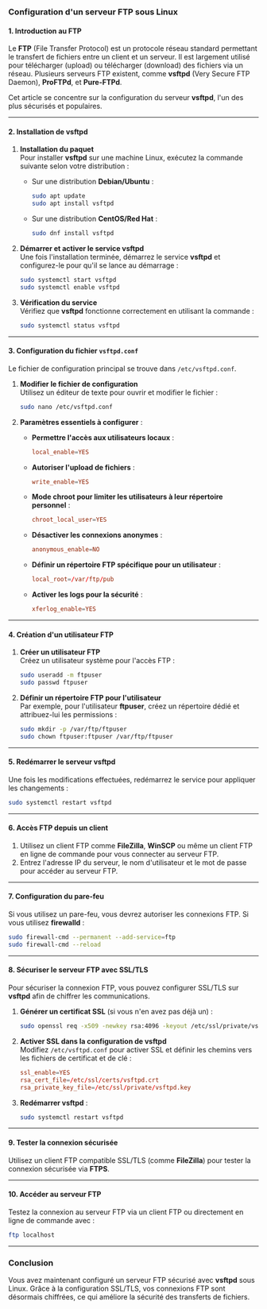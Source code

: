 ### Configuration d'un serveur FTP sous Linux

#### 1. **Introduction au FTP**
Le **FTP** (File Transfer Protocol) est un protocole réseau standard permettant le transfert de fichiers entre un client et un serveur. Il est largement utilisé pour télécharger (upload) ou télécharger (download) des fichiers via un réseau. Plusieurs serveurs FTP existent, comme **vsftpd** (Very Secure FTP Daemon), **ProFTPd**, et **Pure-FTPd**.

Cet article se concentre sur la configuration du serveur **vsftpd**, l'un des plus sécurisés et populaires.

---

#### 2. **Installation de vsftpd**

1. **Installation du paquet**  
   Pour installer **vsftpd** sur une machine Linux, exécutez la commande suivante selon votre distribution :

   - Sur une distribution **Debian/Ubuntu** :
     ```bash
     sudo apt update
     sudo apt install vsftpd
     ```
   - Sur une distribution **CentOS/Red Hat** :
     ```bash
     sudo dnf install vsftpd
     ```

2. **Démarrer et activer le service vsftpd**  
   Une fois l'installation terminée, démarrez le service **vsftpd** et configurez-le pour qu'il se lance au démarrage :
   ```bash
   sudo systemctl start vsftpd
   sudo systemctl enable vsftpd
   ```

3. **Vérification du service**  
   Vérifiez que **vsftpd** fonctionne correctement en utilisant la commande :
   ```bash
   sudo systemctl status vsftpd
   ```

---

#### 3. **Configuration du fichier `vsftpd.conf`**

Le fichier de configuration principal se trouve dans `/etc/vsftpd.conf`.

1. **Modifier le fichier de configuration**  
   Utilisez un éditeur de texte pour ouvrir et modifier le fichier :
   ```bash
   sudo nano /etc/vsftpd.conf
   ```

2. **Paramètres essentiels à configurer** :
   
   - **Permettre l'accès aux utilisateurs locaux** :
     ```conf
     local_enable=YES
     ```

   - **Autoriser l'upload de fichiers** :
     ```conf
     write_enable=YES
     ```

   - **Mode chroot pour limiter les utilisateurs à leur répertoire personnel** :
     ```conf
     chroot_local_user=YES
     ```

   - **Désactiver les connexions anonymes** :
     ```conf
     anonymous_enable=NO
     ```

   - **Définir un répertoire FTP spécifique pour un utilisateur** :
     ```conf
     local_root=/var/ftp/pub
     ```

   - **Activer les logs pour la sécurité** :
     ```conf
     xferlog_enable=YES
     ```

---

#### 4. **Création d'un utilisateur FTP**

1. **Créer un utilisateur FTP**  
   Créez un utilisateur système pour l'accès FTP :
   ```bash
   sudo useradd -m ftpuser
   sudo passwd ftpuser
   ```

2. **Définir un répertoire FTP pour l'utilisateur**  
   Par exemple, pour l'utilisateur **ftpuser**, créez un répertoire dédié et attribuez-lui les permissions :
   ```bash
   sudo mkdir -p /var/ftp/ftpuser
   sudo chown ftpuser:ftpuser /var/ftp/ftpuser
   ```

---

#### 5. **Redémarrer le serveur vsftpd**

Une fois les modifications effectuées, redémarrez le service pour appliquer les changements :
```bash
sudo systemctl restart vsftpd
```

---

#### 6. **Accès FTP depuis un client**

1. Utilisez un client FTP comme **FileZilla**, **WinSCP** ou même un client FTP en ligne de commande pour vous connecter au serveur FTP.
2. Entrez l'adresse IP du serveur, le nom d'utilisateur et le mot de passe pour accéder au serveur FTP.

---

#### 7. **Configuration du pare-feu**

Si vous utilisez un pare-feu, vous devrez autoriser les connexions FTP. Si vous utilisez **firewalld** :
```bash
sudo firewall-cmd --permanent --add-service=ftp
sudo firewall-cmd --reload
```

---

#### 8. **Sécuriser le serveur FTP avec SSL/TLS**

Pour sécuriser la connexion FTP, vous pouvez configurer SSL/TLS sur **vsftpd** afin de chiffrer les communications.

1. **Générer un certificat SSL** (si vous n'en avez pas déjà un) :
   ```bash
   sudo openssl req -x509 -newkey rsa:4096 -keyout /etc/ssl/private/vsftpd.key -out /etc/ssl/certs/vsftpd.crt -days 365
   ```

2. **Activer SSL dans la configuration de vsftpd**  
   Modifiez `/etc/vsftpd.conf` pour activer SSL et définir les chemins vers les fichiers de certificat et de clé :
   ```conf
   ssl_enable=YES
   rsa_cert_file=/etc/ssl/certs/vsftpd.crt
   rsa_private_key_file=/etc/ssl/private/vsftpd.key
   ```

3. **Redémarrer vsftpd** :
   ```bash
   sudo systemctl restart vsftpd
   ```

---

#### 9. **Tester la connexion sécurisée**

Utilisez un client FTP compatible SSL/TLS (comme **FileZilla**) pour tester la connexion sécurisée via **FTPS**.

---

#### 10. **Accéder au serveur FTP**

Testez la connexion au serveur FTP via un client FTP ou directement en ligne de commande avec :

```bash
ftp localhost
```

---

### Conclusion

Vous avez maintenant configuré un serveur FTP sécurisé avec **vsftpd** sous Linux. Grâce à la configuration SSL/TLS, vos connexions FTP sont désormais chiffrées, ce qui améliore la sécurité des transferts de fichiers.